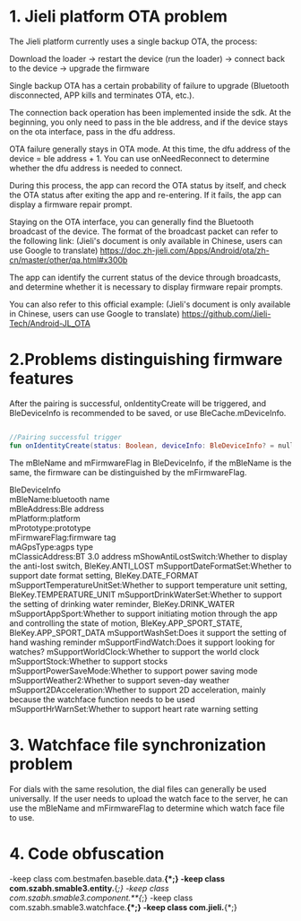 # 1. Jieli platform OTA problem

The Jieli platform currently uses a single backup OTA, the process:

Download the loader -> restart the device (run the loader) -> connect back to the device -> upgrade the firmware

Single backup OTA has a certain probability of failure to upgrade (Bluetooth disconnected, APP kills and terminates OTA, etc.).

The connection back operation has been implemented inside the sdk. 
At the beginning, you only need to pass in the ble address, and if the device stays on the ota interface, pass in the dfu address.

OTA failure generally stays in OTA mode. At this time, the dfu address of the device = ble address + 1. 
You can use onNeedReconnect to determine whether the dfu address is needed to connect.

During this process, the app can record the OTA status by itself, and check the OTA status after exiting the app and re-entering. 
If it fails, the app can display a firmware repair prompt.

Staying on the OTA interface, you can generally find the Bluetooth broadcast of the device. 
The format of the broadcast packet can refer to the following link:
(Jieli's document is only available in Chinese, users can use Google to translate)
https://doc.zh-jieli.com/Apps/Android/ota/zh-cn/master/other/qa.html#x300b

The app can identify the current status of the device through broadcasts, 
and determine whether it is necessary to display firmware repair prompts.

You can also refer to this official example:
(Jieli's document is only available in Chinese, users can use Google to translate)
https://github.com/Jieli-Tech/Android-JL_OTA

# 2.Problems distinguishing firmware features

After the pairing is successful, onIdentityCreate will be triggered, and BleDeviceInfo is recommended to be saved, or use BleCache.mDeviceInfo.

```kotlin

//Pairing successful trigger
fun onIdentityCreate(status: Boolean, deviceInfo: BleDeviceInfo? = null) {}

```
The mBleName and mFirmwareFlag in BleDeviceInfo, 
if the mBleName is the same, the firmware can be distinguished by the mFirmwareFlag.

BleDeviceInfo  
mBleName:bluetooth name  
mBleAddress:Ble address  
mPlatform:platform  
mPrototype:prototype  
mFirmwareFlag:firmware tag  
mAGpsType:agps type  
mClassicAddress:BT 3.0 address 
mShowAntiLostSwitch:Whether to display the anti-lost switch, BleKey.ANTI_LOST
mSupportDateFormatSet:Whether to support date format setting, BleKey.DATE_FORMAT
mSupportTemperatureUnitSet:Whether to support temperature unit setting, BleKey.TEMPERATURE_UNIT
mSupportDrinkWaterSet:Whether to support the setting of drinking water reminder, BleKey.DRINK_WATER
mSupportAppSport:Whether to support initiating motion through the app and controlling the state of motion, BleKey.APP_SPORT_STATE, BleKey.APP_SPORT_DATA
mSupportWashSet:Does it support the setting of hand washing reminder
mSupportFindWatch:Does it support looking for watches?
mSupportWorldClock:Whether to support the world clock
mSupportStock:Whether to support stocks
mSupportPowerSaveMode:Whether to support power saving mode
mSupportWeather2:Whether to support seven-day weather
mSupport2DAcceleration:Whether to support 2D acceleration, mainly because the watchface function needs to be used
mSupportHrWarnSet:Whether to support heart rate warning setting

# 3. Watchface file synchronization problem

For dials with the same resolution, the dial files can generally be used universally.
If the user needs to upload the watch face to the server, 
he can use the mBleName and mFirmwareFlag to determine which watch face file to use.

# 4. Code obfuscation
-keep class com.bestmafen.baseble.data.**{*;}
-keep class com.szabh.smable3.entity.**{*;}
-keep class com.szabh.smable3.component.**{*;}
-keep class com.szabh.smable3.watchface.**{*;}
-keep class com.jieli.**{*;}